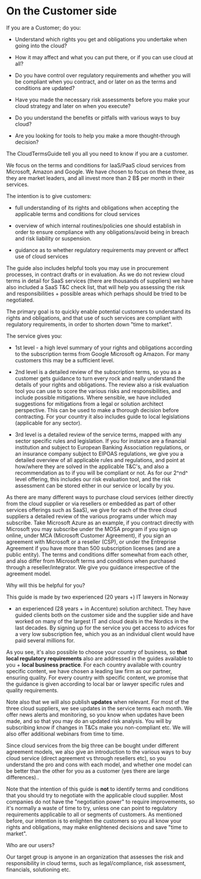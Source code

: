 # On the Customer side

If you are a Customer; do you:

-   Understand which rights you get and obligations you undertake when
    going into the cloud?

-   How it may affect and what you can put there, or if you can use
    cloud at all?

-   Do you have control over regulatory requirements and whether you
    will be compliant when you contract, and or later on as the terms
    and conditions are updated?

-   Have you made the necessary risk assessments before you make your
    cloud strategy and later on when you execute?

-   Do you understand the benefits or pitfalls with various ways to buy
    cloud?

-   Are you looking for tools to help you make a more thought-through
    decision?

The CloudTermsGuide tell you all you need to know if you are a customer.

We focus on the terms and conditions for IaaS/PaaS cloud services from
Microsoft, Amazon and Google. We have chosen to focus on these three, as
they are market leaders, and all invest more than 2 B\$ per month in
their services.

The intention is to give customers:

- full understanding of its rights and obligations when accepting the
applicable terms and conditions for cloud services

- overview of which internal routines/policies one should establish in
order to ensure compliance with any obligations/avoid being in breach
and risk liability or suspension.

- guidance as to whether regulatory requirements may prevent or affect
use of cloud services

The guide also includes helpful tools you may use in procurement
processes, in contract drafts or in evaluation. As we do not review
cloud terms in detail for SaaS services (there are thousands of
suppliers) we have also included a SaaS T&C check list, that will help
you assessing the risk and responsibilities + possible areas which
perhaps should be tried to be negotiated.

The primary goal is to quickly enable potential customers to understand
its rights and obligations, and that use of such services are compliant
with regulatory requirements, in order to shorten down "time to market".

The service gives you:

- 1st level - a high level summary of your rights and obligations
according to the subscription terms from Google Microsoft og Amazon. For
many customers this may be a sufficient level.

- 2nd level is a detailed review of the subscription terms, so you as
a customer gets guidance to turn every rock and really understand the
details of your rights and obligations. The review also a risk
evaluation tool you can use to score the various risks and
responsibilities, and include possible mitigations. Where sensible, we
have included suggestions for mitigations from a legal or solution
architect perspective. This can be used to make a thorough decision
before contracting. For your country it also includes guide to local
legislations (applicable for any sector).

- 3rd level is a detailed review of the service terms, mapped with
any sector specific rules and legislation. If you for instance are a
financial institution and subject to European Banking Association
regulations, or an insurance company subject to EIPOAS regulations, we
give you a detailed overview of all applicable rules and regulations,
and point at how/where they are solved in the applicable T&C's, and also
a recommendation as to if you will be compliant or not. As for our 2^nd^
level offering, this includes our risk evaluation tool, and the risk
assessment can be stored either in our service or locally by you.

As there are many different ways to purchase cloud services (either
directly from the cloud supplier or via resellers or embedded as part of
other services offerings such as SaaS), we give for each of the three
cloud suppliers a detailed review of the various programs under which
may subscribe. Take Microsoft Azure as an example, if you contract
directly with Microsoft you may subscribe under the MOSA program if you
sign up online, under MCA (Microsoft Customer Agreement), if you sign an
agreement with Microsoft or a reseller (CSP), or under the Entreprise
Agreement if you have more than 500 subscription licenses (and are a
public entity). The terms and conditions differ somewhat from each
other, and also differ from Microsoft terms and conditions when
purchased through a reseller/integrator. We give you guidance
irrespective of the agreement model.

Why will this be helpful for you?

This guide is made by two experienced (20 years +) IT lawyers in Norway
+ an experienced (28 years + in Accenture) solution architect. They have
guided clients both on the customer side and the supplier side and have
worked on many of the largest IT and cloud deals in the Nordics in the
last decades. By signing up for the service you get access to advices
for a very low subscription fee, which you as an individual client would
have paid several millions for.

As you see, it's also possible to choose your country of business, so
**that local regulatory requirements** also are addressed in the guides
available to you + **local business practice**. For each country
available with country specific content, we have chosen a leading law
firm as our partner, ensuring quality. For every country with specific
content, we promise that the guidance is given according to local bar or
lawyer specific rules and quality requirements.

Note also that we will also publish **updates** when relevant. For most
of the three cloud suppliers, we see updates in the service terms each
month. We offer news alerts and monitoring, so you know when updates
have been made, and so that you may do an updated risk analysis. You
will by subscribing know if changes in T&Cs make you non-compliant etc.
We will also offer additional webinars from time to time.

Since cloud services from the big three can be bought under different
agreement models, we also give an introduction to the various ways to
buy cloud service (direct agreement vs through resellers etc), so you
understand the pro and cons with each model, and whether one model can
be better than the other for you as a customer (yes there are large
differences)..

Note that the intention of this guide is __not__ to identify terms
and conditions that you should try to negotiate with the applicable
cloud supplier. Most companies do not have the "negotiation power" to
require improvements, so it's normally a waste of time to try, unless
one can point to regulatory requirements applicable to all or segments
of customers. As mentioned before, our intention is to enlighten the
customers so you all know your rights and obligations, may make
enlightened decisions and save "time to market".  

Who are our users?

Our target group is anyone in an organization that assesses the risk and
responsibility in cloud terms, such as legal/compliance, risk
assessment, financials, solutioning etc.
